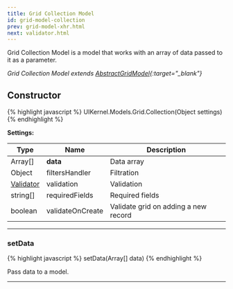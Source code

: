 ```yaml
---
title: Grid Collection Model
id: grid-model-collection
prev: grid-model-xhr.html
next: validator.html
---
```


Grid Collection Model is a model that works with an array of data passed to it as a parameter.

*Grid Collection Model extends [AbstractGridModel](/docs/grid-interface.html){:target="_blank"}*

## Constructor

{% highlight javascript %}
UIKernel.Models.Grid.Collection(Object settings)
{% endhighlight %}

**Settings:**

| Type                              | Name                           | Description                          |
|-----------------------------------|--------------------------------|--------------------------------------|
| Array[]                           | **data**                       | Data array                           |
| Object                            | filtersHandler                 | Filtration                           |
| [Validator](/docs/validator.html) | validation                     | Validation                           |
| string[]                          | requiredFields                 | Required fields                      |
| boolean                           | validateOnCreate               | Validate grid on adding a new record |

---

### setData

{% highlight javascript %}
 setData(Array[] data)
{% endhighlight %}

Pass data to a model.

---